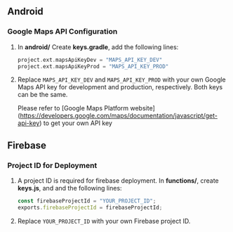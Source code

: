 ## Android
### Google Maps API Configuration
1.	In **android/** Create **keys.gradle**, add the following lines:
 
	```gradle
	project.ext.mapsApiKeyDev = "MAPS_API_KEY_DEV"
	project.ext.mapsApiKeyProd = "MAPS_API_KEY_PROD"
	```

2.	Replace `MAPS_API_KEY_DEV` and `MAPS_API_KEY_PROD` with your own Google Maps API key for development and production, respectively. Both keys can be the same.

	Please refer to [Google Maps Platform website] (<https://developers.google.com/maps/documentation/javascript/get-api-key>) to get your own API key
	
## Firebase
### Project ID for Deployment
1. A project ID is required for firebase deployment. In **functions/**, create **keys.js**, and and the following lines:


	```javascript
	const firebaseProjectId = "YOUR_PROJECT_ID";
	exports.firebaseProjectId = firebaseProjectId;
	```
	
2. Replace `YOUR_PROJECT_ID` with your own Firebase project ID.	